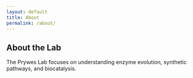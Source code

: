 ```yaml
---
layout: default
title: About
permalink: /about/
---
```


## About the Lab

The Prywes Lab focuses on understanding enzyme evolution, synthetic pathways, and biocatalysis.
